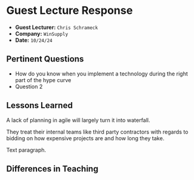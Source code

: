 # Guest Lecture Response
* **Guest Lecturer:** `Chris Schrameck`
* **Company:** `WinSupply`
* **Date:** `10/24/24`

## Pertinent Questions
* How do you know when you implement a technology during the right part of the hype curve
* Question 2

## Lessons Learned
A lack of planning in agile will largely turn it into waterfall.

They treat their internal teams like third party contractors with regards to bidding on how expensive projects are
and how long they take.

Text paragraph.

## Differences in Teaching